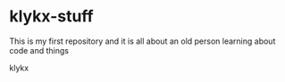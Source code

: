 klykx-stuff
===========
This is my first repository and it is all about an old person learning about code and things

klykx
